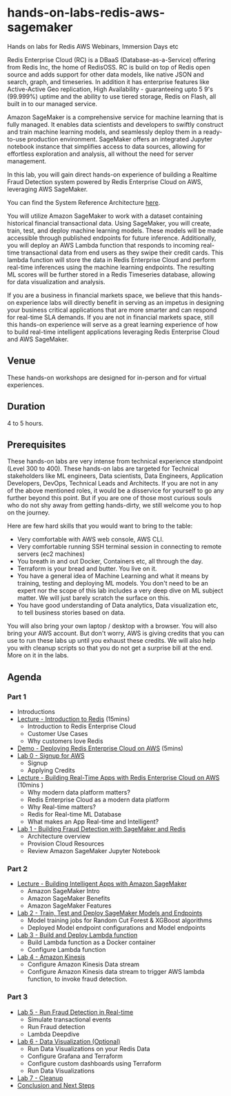 # hands-on-labs-redis-aws-sagemaker
Hands on labs for Redis AWS Webinars, Immersion Days etc

Redis Enterprise Cloud (RC) is a DBaaS (Database-as-a-Service) offering from Redis Inc, the home of RedisOSS. RC is build on top of Redis open source and adds support for other data models, like native JSON and search, graph, and timeseries.  In addition it has  enterprise features like Active-Active Geo replication, High Availability - guaranteeing upto 5 9's (99.999%) uptime and the ability to use tiered storage, Redis on Flash, all built in to our managed service.

Amazon SageMaker is a comprehensive service for machine learning that is fully managed. It enables data scientists and developers to swiftly construct and train machine learning models, and seamlessly deploy them in a ready-to-use production environment. SageMaker offers an integrated Jupyter notebook instance that simplifies access to data sources, allowing for effortless exploration and analysis, all without the need for server management.

In this lab, you will gain direct hands-on experience of building a Realtime Fraud Detection system powered by Redis Enterprise Cloud on AWS, leveraging AWS SageMaker.

You can find the System Reference Architecture [here](https://d1.awsstatic.com/architecture-diagrams/ArchitectureDiagrams/aws_redis_realtime_fraud_detection_ra.pdf?did=wp_card&trk=wp_card).

You will utilize Amazon SageMaker to work with a dataset containing historical financial transactional data. Using SageMaker, you will create, train, test, and deploy machine learning models. These models will be made accessible through published endpoints for future inference. Additionally, you will deploy an AWS Lambda function that responds to incoming real-time transactional data from end users as they swipe their credit cards. This lambda function will store the data in Redis Enterprise Cloud and perform real-time inferences using the machine learning endpoints. The resulting ML scores will be further stored in a Redis Timeseries database, allowing for data visualization and analysis.


If you are a business in financial markets space, we believe that this hands-on experience labs will directly benefit in serving as an impetus in designing your business critical applications that are more smarter and can respond for real-time SLA demands. If you are not in financial markets space, still this hands-on experience will serve as a great learning experience of how to build real-time intelligent applications leveraging Redis Enterprise Cloud and AWS SageMaker.

## Venue
These hands-on workshops are designed for in-person and for virtual experiences.

## Duration
4 to 5 hours.

## Prerequisites
These hands-on labs are very intense from technical experience standpoint (Level 300 to 400). These hands-on labs are targeted for Technical stakeholders like ML engineers, Data scientists, Data Engineers, Application Developers, DevOps, Technical Leads and Architects.  If you are not in any of the above mentioned roles, it would be a disservice for yourself to go any further beyond this point. But if you are one of those most curious souls who do not shy away from getting hands-dirty, we still welcome you to hop on the journey.

Here are few hard skills that you would want to bring to the table:
- Very comfortable with AWS web console, AWS CLI.
- Very comfortable running SSH terminal session in connecting to remote servers (ec2 machines)
- You breath in and out Docker, Containers etc, all through the day.
- Terraform is your bread and butter. You live on it.
- You have a general idea of Machine Learning and what it means by training, testing and deploying ML models. You don't need to be an expert nor the scope of this lab includes a very deep dive on ML subject matter. We will just barely scratch the surface on this.
- You have good understanding of Data analytics, Data visualization etc, to tell business stories based on data.

You will also bring your own laptop / desktop with a browser. You will also bring your AWS account. But don't worry, AWS is giving credits that you can use to run these labs up until you exhaust these credits. We will also help you with cleanup scripts so that you do not get a surprise bill at the end. More on it in the labs.

## Agenda

### Part 1
* Introductions
* [Lecture - Introduction to Redis](https://docs.google.com/presentation/d/1-2aRQEQQ0LS97OGv2D_nIaoJK2w1-2XY/edit#slide=id.p1) (15mins)
  *	Introduction to Redis Enterprise Cloud
  * Customer Use Cases
  * Why customers love Redis
* [Demo - Deploying Redis Enterprise Cloud on AWS](https://docs.google.com/presentation/d/1-2aRQEQQ0LS97OGv2D_nIaoJK2w1-2XY/edit#slide=id.p11)  (5mins)
* [Lab 0 - Signup for AWS](Lab%200%20-%20Signup%20for%20AWS)
  * Signup
  * Applying Credits
* [Lecture - Building Real-Time Apps with Redis Enterprise Cloud on AWS](https://docs.google.com/presentation/d/1-2aRQEQQ0LS97OGv2D_nIaoJK2w1-2XY/edit#slide=id.p13) (10mins )
  * Why modern data platform matters?
  * Redis Enterprise Cloud as a modern data platform
  * Why Real-time matters?
  * Redis for Real-time ML Database
  * What makes an App Real-time and Intelligent?
* [Lab 1 - Building Fraud Detection with SageMaker and Redis](Lab%201%20-%20Building%20Fraud%20Detection%20with%20SageMaker%20and%20Redis)
  * Architecture overview
  * Provision Cloud Resources
  * Review Amazon SageMaker Jupyter Notebook

### Part 2

* [Lecture - Building Intelligent Apps with Amazon SageMaker](https://docs.google.com/presentation/d/1-2aRQEQQ0LS97OGv2D_nIaoJK2w1-2XY/edit#slide=id.p21)
  * Amazon SageMaker Intro
  * Amazon SageMaker Benefits
  * Amazon SageMaker Features
* [Lab 2 - Train, Test and Deploy SageMaker Models and Endpoints](Lab%202%20-%20Train,%20Test%20and%20Deploy%20SageMaker%20Models)
  * Model training jobs for Random Cut Forest & XGBoost algorithms
  * Deployed Model endpoint configurations and Model endpoints
* [Lab 3 - Build and Deploy Lambda function](Lab%203%20-%20Build%20and%20Deploy%20Lambda%20function)
  * Build Lambda function as a Docker container
  * Configure Lambda function
* [Lab 4 - Amazon Kinesis](Lab%204%20-%20Amazon%20Kinesis)
  *	Configure Amazon Kinesis Data stream
  * Configure Amazon Kinesis data stream to trigger AWS lambda function, to invoke fraud detection.

### Part 3

* [Lab 5 - Run Fraud Detection in Real-time](Lab%205%20-%20Run%20Fraud%20Detection%20in%20Real-time)
  * Simulate transactional events
  * Run Fraud detection
  * Lambda Deepdive
* [Lab 6 - Data Visualization (Optional)](Lab%206%20-%20Data%20Visualization%20(Optional))
  * Run Data Visualizations on your Redis Data
  * Configure Grafana and Terraform
  * Configure custom dashboards using Terraform
  * Run Data Visualizations
* [Lab 7 - Cleanup](Lab%207%20-%20Cleanup)
* [Conclusion and Next Steps](https://docs.google.com/presentation/d/1h6GrhdR6_Dt-NP9BEcea5mlGtYE4Atk1QlBvCMu1WCA/edit#slide=id.g1d1930c12ae_1_876)
